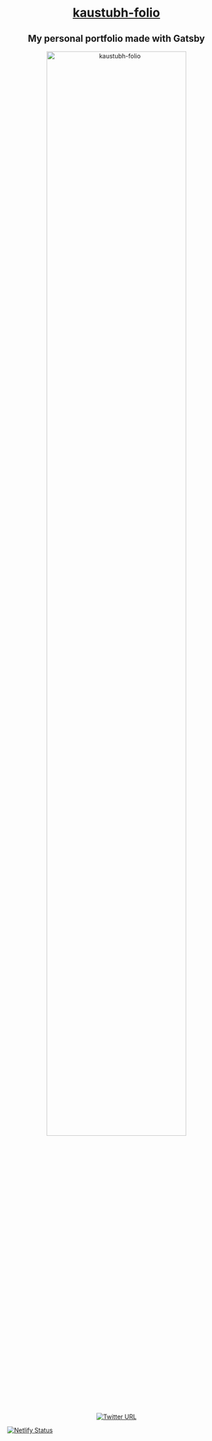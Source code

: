 <a href="https://kaustubh-folio.netlify.app/"><h1 align="center">kaustubh-folio</h1></a>

 <h2 align="center">My personal portfolio made with Gatsby</h2>
 
 
 <p align="center">
  <a href="https://kaustubh-folio.netlify.app/">
    <img alt="kaustubh-folio" src="https://pbs.twimg.com/media/EbI2j-nU4AIHs4z?format=jpg&name=large" width="80%" />
  </a>
</p>

<p align="center">

<a align="center" href="https://twitter.com/kaustubh_2020">
<img alt="Twitter URL" src="https://img.shields.io/twitter/url?label=Twitter&style=social&url=https%3A%2F%2Ftwitter.com%2Fkaustubh_2020">
</a>

<a align="center" href="https://app.netlify.com/sites/kaustubh-folio/deploys"><img src="https://api.netlify.com/api/v1/badges/48b41705-e3a1-4716-9825-3ea1e9d8a274/deploy-status" alt="Netlify Status"></a>

</p>
